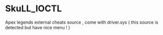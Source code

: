 # SkuLL_IOCTL
Apex legends external cheats source , come with driver.sys ( this source is detected but have nice menu ! )
